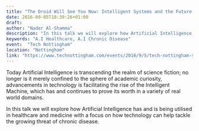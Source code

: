 ```yaml
---
title: "The Droid Will See You Now: Intelligent Systems and the Future of Healthcare"
date: 2016-09-05T18:39:26+01:00
draft: 
author: "Nader Al-Shamma"
description: "In this talk we will explore how Artificial Intelligence has and is being utilised in healthcare and medicine with a focus on how technology can help tackle the growing threat of chronic disease."
keywords: "A.I Healthcare, A.I Chronic Disease"
event:  "Tech Nottingham"
location: "Nottingham"
link: "https://www.technottingham.com/events/2016/9/5/tech-nottingham-september-2016-gamification-and-healthcare"
---
```


Today Artificial Intelligence is transcending the realm of science fiction; no longer is it merely confined to the 
sphere of academic curiosity, advancements in technology is facilitating the rise of the Intelligent Machine, which has 
and continues to prove its worth in a variety of real world domains.

In this talk we will explore how Artificial Intelligence has and is being utilised in healthcare and medicine with a 
focus on how technology can help tackle the growing threat of chronic disease. 

